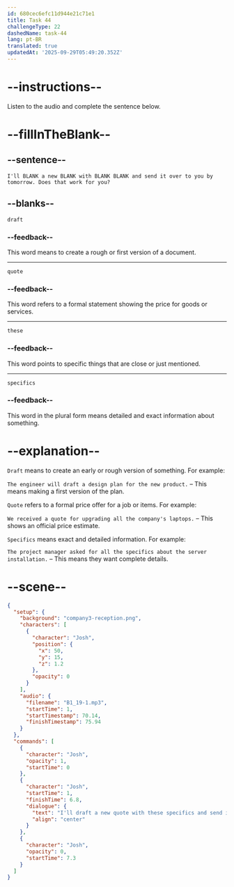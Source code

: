 ```yaml
---
id: 680cec6efc11d944e21c71e1
title: Task 44
challengeType: 22
dashedName: task-44
lang: pt-BR
translated: true
updatedAt: '2025-09-29T05:49:20.352Z'
---
```


<!-- (Audio) Josh: I'll draft a new quote with these specifics and send it over to you by tomorrow. Does that work for you? -->

# --instructions--

Listen to the audio and complete the sentence below.

# --fillInTheBlank--

## --sentence--

`I'll BLANK a new BLANK with BLANK BLANK and send it over to you by tomorrow. Does that work for you?`

## --blanks--

`draft`

### --feedback--

This word means to create a rough or first version of a document.

---

`quote`

### --feedback--

This word refers to a formal statement showing the price for goods or services.

---

`these`

### --feedback--

This word points to specific things that are close or just mentioned.

---

`specifics`

### --feedback--

This word in the plural form means detailed and exact information about something.

# --explanation--

`Draft` means to create an early or rough version of something. For example:

`The engineer will draft a design plan for the new product.` – This means making a first version of the plan.

`Quote` refers to a formal price offer for a job or items. For example:

`We received a quote for upgrading all the company's laptops.` – This shows an official price estimate.

`Specifics` means exact and detailed information. For example:

`The project manager asked for all the specifics about the server installation.` – This means they want complete details.

# --scene--

```json
{
  "setup": {
    "background": "company3-reception.png",
    "characters": [
      {
        "character": "Josh",
        "position": {
          "x": 50,
          "y": 15,
          "z": 1.2
        },
        "opacity": 0
      }
    ],
    "audio": {
      "filename": "B1_19-1.mp3",
      "startTime": 1,
      "startTimestamp": 70.14,
      "finishTimestamp": 75.94
    }
  },
  "commands": [
    {
      "character": "Josh",
      "opacity": 1,
      "startTime": 0
    },
    {
      "character": "Josh",
      "startTime": 1,
      "finishTime": 6.8,
      "dialogue": {
        "text": "I'll draft a new quote with these specifics and send it over to you by tomorrow. Does that work for you?",
        "align": "center"
      }
    },
    {
      "character": "Josh",
      "opacity": 0,
      "startTime": 7.3
    }
  ]
}
```
